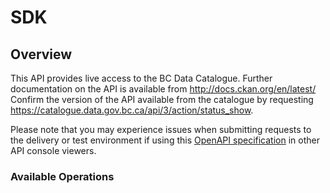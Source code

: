 # SDK

## Overview

This API provides live access to the BC Data Catalogue. Further documentation on the API is available from http://docs.ckan.org/en/latest/ Confirm the version of the API available from the catalogue by requesting https://catalogue.data.gov.bc.ca/api/3/action/status_show. 

Please note that you may experience issues when submitting requests to the delivery or test environment if using this [OpenAPI specification](https://github.com/bcgov/api-specs) in other API console viewers.

### Available Operations

